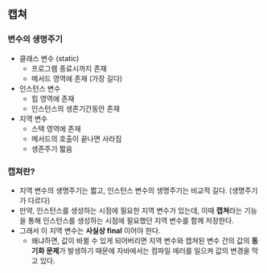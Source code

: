 ## 캡쳐
### 변수의 생명주기
- 클래스 변수 (static)
    - 프로그램 종료시까지 존재
    - 메서드 영역에 존재 (가장 길다)
- 인스턴스 변수
    - 힙 영역에 존재
    - 인스턴스의 생존기간동안 존재
- 지역 변수
    - 스택 영역에 존재
    - 메서드의 호출이 끝나면 사라짐
    - 생존주기 짧음

### 캡쳐란?
- 지역 변수의 생명주기는 짧고, 인스턴스 변수의 생명주기는 비교적 길다. (생명주기가 다르다)
- 만약, 인스턴스를 생성하는 시점에 필요한 지역 변수가 있는데, 이때 **캡쳐**라는 기능을 통해 인스턴스를 생성하는 시점에 필요했던 지역 변수를 함께 저장한다.
- 그래서 이 지역 변수는 **사실상 final** 이어야 한다.
    - 왜냐하면, 값이 바뀔 수 있게 되어버리면 지역 변수와 캡쳐된 변수 간의 값의 **동기화 문제**가 발생하기 때문에 자바에서는 컴파일 에러를 일으켜 값의 변경을 막고 있다.